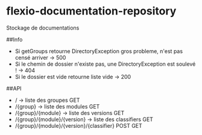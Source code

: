 # flexio-documentation-repository

Stockage de documentations

##Info
- Si getGroups retourne DirectoryException gros probleme, n'est pas censé arriver -> 500
- Si le chemin de dossier n'existe pas, une DirectoryException est soulevé ! -> 404
- Si le dossier est vide retourne liste vide -> 200

##API
- / -> liste des groupes GET
- /{group} -> liste des modules GET
- /{group}/{module} -> liste des versions GET
- /{group}/{module}/{version} -> liste des classifiers GET
- /{group}/{module}/{version}/{classifier} POST GET